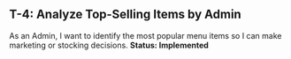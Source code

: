 ## T-4: Analyze Top-Selling Items by Admin
As an Admin, I want to identify the most popular menu items so I can make marketing or stocking decisions.
**Status: Implemented**

